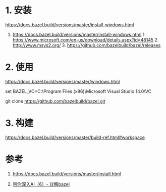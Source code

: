 
# 1. 安装

https://docs.bazel.build/versions/master/install-windows.html

1. https://docs.bazel.build/versions/master/install-windows.html
        1. https://www.microsoft.com/en-us/download/details.aspx?id=48145
        2. http://www.msys2.org/
        3. https://github.com/bazelbuild/bazel/releases

# 2. 使用

https://docs.bazel.build/versions/master/windows.html

set BAZEL_VC=C:\Program Files (x86)\Microsoft Visual Studio 14.0\VC

git clone https://github.com/bazelbuild/bazel.git

# 3. 构建

https://docs.bazel.build/versions/master/build-ref.html#workspace


# 参考

1. https://docs.bazel.build/versions/master/install.html
    
2. [带你深入AI（6）- 详解bazel](https://blog.csdn.net/u013510838/article/details/80102438)